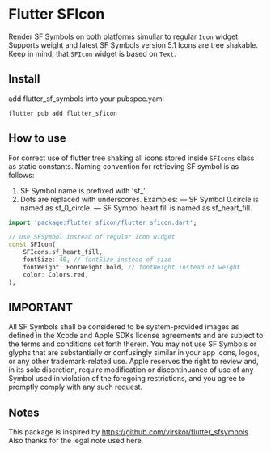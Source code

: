# Flutter SFIcon

Render SF Symbols on both platforms simuliar to regular `Icon` widget. Supports weight and latest SF Symbols version 5.1
Icons are tree shakable. Keep in mind, that `SFIcon` widget is based on `Text`.

## Install

add flutter_sf_symbols into your pubspec.yaml

```
flutter pub add flutter_sficon
```

## How to use

For correct use of flutter tree shaking all icons stored inside `SFIcons` class as static constants.
Naming convention for retrieving SF symbol is as follows:

1. SF Symbol name is prefixed with 'sf\_'.
2. Dots are replaced with underscores.
   Examples:
   — SF Symbol 0.circle is named as sf_0_circle.
   — SF Symbol heart.fill is named as sf_heart_fill.

```dart
import 'package:flutter_sficon/flutter_sficon.dart';

// use SFSymbol instead of regular Icon widget
const SFIcon(
    SFIcons.sf_heart_fill,
    fontSize: 40, // fontSize instead of size
    fontWeight: FontWeight.bold, // fontWeight instead of weight
    color: Colors.red,
);
```

## IMPORTANT

All SF Symbols shall be considered to be system-provided images as defined in the Xcode and Apple SDKs license agreements and are subject to the terms and conditions set forth therein. You may not use SF Symbols or glyphs that are substantially or confusingly similar in your app icons, logos, or any other trademark-related use. Apple reserves the right to review and, in its sole discretion, require modification or discontinuance of use of any Symbol used in violation of the foregoing restrictions, and you agree to promptly comply with any such request.

## Notes

This package is inspired by https://github.com/virskor/flutter_sfsymbols. Also thanks for the legal note used here.
